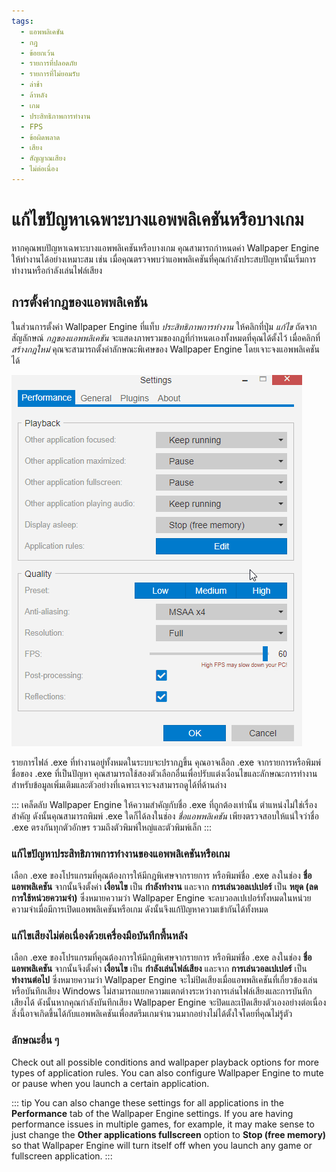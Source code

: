```yaml
---
tags:
  - แอพพลิเคชัน
  - กฎ
  - ข้อยกเว้น
  - รายการที่ปลอดภัย
  - รายการที่ไม่ยอมรับ
  - ล่าช้า
  - ล้าหลัง
  - เกม
  - ประสิทธิภาพการทำงาน
  - FPS
  - ข้อผิดพลาด
  - เสียง
  - สัญญาณเสียง
  - ไม่ต่อเนื่อง
---
```


# แก้ไขปัญหาเฉพาะบางแอพพลิเคชันหรือบางเกม

หากคุณพบปัญหาเฉพาะบางแอพพลิเคชันหรือบางเกม คุณสามารถกำหนดค่า Wallpaper Engine ให้ทำงานได้อย่างเหมาะสม เช่น เมื่อคุณตรวจพบว่าแอพพลิเคชันที่คุณกำลังประสบปัญหานั้นเริ่มการทำงานหรือกำลังเล่นไฟล์เสียง

## การตั้งค่ากฎของแอพพลิเคชัน

ในส่วนการตั้งค่า Wallpaper Engine ที่แท็บ *ประสิทธิภาพการทำงาน* ให้คลิกที่ปุ่ม *แก้ไข* ถัดจากสัญลักษณ์ *กฎของแอพพลิเคชัน* จะแสดงภาพรวมของกฎที่กำหนดเองทั้งหมดที่คุณได้ตั้งไว้ เมื่อคลิกที่ *สร้างกฎใหม่* คุณจะสามารถตั้งค่าลักษณะพิเศษของ Wallpaper Engine โดยเจาะจงแอพพลิเคชันได้

![Application Rules Overview](./applicationrule.gif)

รายการไฟล์ .exe ที่ทำงานอยู่ทั้งหมดในระบบจะปรากฏขึ้น คุณอาจเลือก .exe จากรายการหรือพิมพ์ชื่อของ .exe ที่เป็นปัญหา คุณสามารถใช้สองตัวเลือกอื่นเพื่อปรับแต่งเงื่อนไขและลักษณะการทำงาน สำหรับข้อมูลเพิ่มเติมและตัวอย่างที่เฉพาะเจาะจงสามารถดูได้ที่ด้านล่าง

::: เคล็ดลับ Wallpaper Engine ให้ความสำคัญกับชื่อ .exe ที่ถูกต้องเท่านั้น ตำแหน่งไม่ใช่เรื่องสำคัญ ดังนั้นคุณสามารถพิมพ์ .exe ใดก็ได้ลงในช่อง *ชื่อแอพพลิเคชัน* เพียงตรวจสอบให้แน่ใจว่าชื่อ .exe ตรงกันทุกตัวอักษร รวมถึงตัวพิมพ์ใหญ่และตัวพิมพ์เล็ก :::

### แก้ไขปัญหาประสิทธิภาพการทำงานของแอพพลิเคชันหรือเกม

เลือก .exe ของโปรแกรมที่คุณต้องการให้มีกฎพิเศษจากรายการ หรือพิมพ์ชื่อ .exe ลงในช่อง **ชื่อแอพพลิเคชัน** จากนั้นจึงตั้งค่า **เงื่อนไข** เป็น **กำลังทำงาน** และจาก **การเล่นวอลเปเปอร์** เป็น **หยุด (ลดการใช้หน่วยความจำ)** ซึ่งหมายความว่า Wallpaper Engine จะลบวอลเปเปอร์ทั้งหมดในหน่วยความจำเมื่อมีการเปิดแอพพลิเคชันหรือเกม ดังนั้นจึงแก้ปัญหาความเข้ากันได้ทั้งหมด

### แก้ไขเสียงไม่ต่อเนื่องด้วยเครื่องมือบันทึกพื้นหลัง

เลือก .exe ของโปรแกรมที่คุณต้องการให้มีกฎพิเศษจากรายการ หรือพิมพ์ชื่อ .exe ลงในช่อง **ชื่อแอพพลิเคชัน** จากนั้นจึงตั้งค่า **เงื่อนไข** เป็น **กำลังเล่นไฟล์เสียง** และจาก **การเล่นวอลเปเปอร์** เป็น **ทำงานต่อไป** ซึ่งหมายความว่า Wallpaper Engine จะไม่ปิดเสียงเมื่อแอพพลิเคชันที่เกี่ยวข้องเล่นหรือบันทึกเสียง Windows ไม่สามารถแยกความแตกต่างระหว่างการเล่นไฟล์เสียงและการบันทึกเสียงได้ ดังนั้นหากคุณกำลังบันทึกเสียง Wallpaper Engine จะปิดและเปิดเสียงตัวเองอย่างต่อเนื่อง สิ่งนี้อาจเกิดขึ้นได้กับแอพพลิเคชันเพื่อสตรีมเกมจำนวนมากอย่างไม่ได้ตั้งใจโดยที่คุณไม่รู้ตัว

### ลักษณะอื่น ๆ

Check out all possible conditions and wallpaper playback options for more types of application rules. You can also configure Wallpaper Engine to mute or pause when you launch a certain application.

::: tip You can also change these settings for all applications in the **Performance** tab of the Wallpaper Engine settings. If you are having performance issues in multiple games, for example, it may make sense to just change the **Other applications fullscreen** option to **Stop (free memory)** so that Wallpaper Engine will turn itself off when you launch any game or fullscreen application. :::